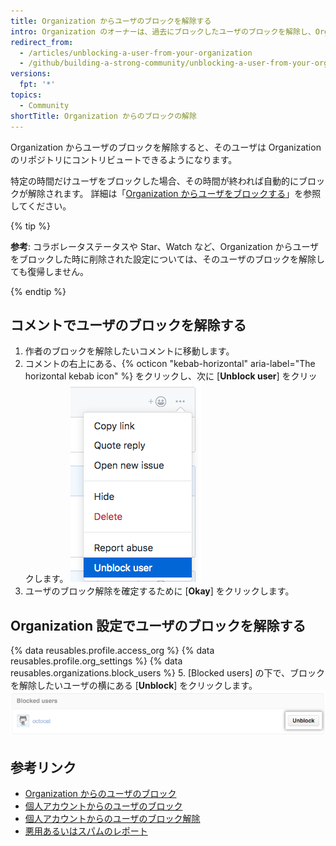 ```yaml
---
title: Organization からユーザのブロックを解除する
intro: Organization のオーナーは、過去にブロックしたユーザのブロックを解除し、Organization のリポジトリへのアクセスを回復できます。
redirect_from:
  - /articles/unblocking-a-user-from-your-organization
  - /github/building-a-strong-community/unblocking-a-user-from-your-organization
versions:
  fpt: '*'
topics:
  - Community
shortTitle: Organization からのブロックの解除
---
```


Organization からユーザのブロックを解除すると、そのユーザは Organization のリポジトリにコントリビュートできるようになります。

特定の時間だけユーザをブロックした場合、その時間が終われば自動的にブロックが解除されます。 詳細は「[Organization からユーザをブロックする](/articles/blocking-a-user-from-your-organization)」を参照してください。

{% tip %}

**参考**: コラボレータステータスや Star、Watch など、Organization からユーザをブロックした時に削除された設定については、そのユーザのブロックを解除しても復帰しません。

{% endtip %}

## コメントでユーザのブロックを解除する

1. 作者のブロックを解除したいコメントに移動します。
2. コメントの右上にある、{% octicon "kebab-horizontal" aria-label="The horizontal kebab icon" %} をクリックし、次に [**Unblock user**] をクリックします。 ![ユーザブロックの解除オプションを表示する水平のケバブアイコンとコメント調整メニュー](/assets/images/help/repository/comment-menu-unblock-user.png)
3. ユーザのブロック解除を確定するために [**Okay**] をクリックします。

## Organization 設定でユーザのブロックを解除する


{% data reusables.profile.access_org %}
{% data reusables.profile.org_settings %}
{% data reusables.organizations.block_users %}
5. [Blocked users] の下で、ブロックを解除したいユーザの横にある [**Unblock**] をクリックします。 ![ユーザブロックの解除ボタン](/assets/images/help/organizations/org-unblock-user-button.png)

## 参考リンク

- [Organization からのユーザのブロック](/communities/maintaining-your-safety-on-github/blocking-a-user-from-your-organization)
- [個人アカウントからのユーザのブロック](/communities/maintaining-your-safety-on-github/blocking-a-user-from-your-personal-account)
- [個人アカウントからのユーザのブロック解除](/communities/maintaining-your-safety-on-github/unblocking-a-user-from-your-personal-account)
- [悪用あるいはスパムのレポート](/communities/maintaining-your-safety-on-github/reporting-abuse-or-spam)
